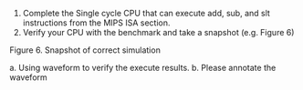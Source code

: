 1.	Complete the Single cycle CPU that can execute add, sub, and slt instructions from the MIPS ISA section.
2.	Verify your CPU with the benchmark and take a snapshot (e.g. Figure 6)
 
Figure 6. Snapshot of correct simulation

a.	Using waveform to verify the execute results.
b.	Please annotate the waveform
